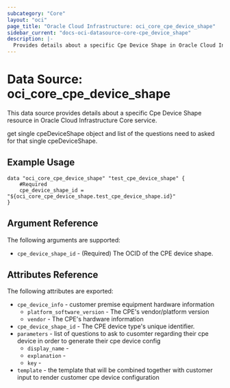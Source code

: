 ```yaml
---
subcategory: "Core"
layout: "oci"
page_title: "Oracle Cloud Infrastructure: oci_core_cpe_device_shape"
sidebar_current: "docs-oci-datasource-core-cpe_device_shape"
description: |-
  Provides details about a specific Cpe Device Shape in Oracle Cloud Infrastructure Core service
---
```


# Data Source: oci_core_cpe_device_shape
This data source provides details about a specific Cpe Device Shape resource in Oracle Cloud Infrastructure Core service.

get single cpeDeviceShape object and list of the questions need to asked for that single cpeDeviceShape.


## Example Usage

```hcl
data "oci_core_cpe_device_shape" "test_cpe_device_shape" {
	#Required
	cpe_device_shape_id = "${oci_core_cpe_device_shape.test_cpe_device_shape.id}"
}
```

## Argument Reference

The following arguments are supported:

* `cpe_device_shape_id` - (Required) The OCID of the CPE device shape.


## Attributes Reference

The following attributes are exported:

* `cpe_device_info` - customer premise equipment hardware information
	* `platform_software_version` - The CPE's vendor/platform version
	* `vendor` - The CPE's hardware information
* `cpe_device_shape_id` - The CPE device type's unique identifier.
* `parameters` - list of questions to ask to cusomter regarding their cpe device in order to generate their cpe device config
	* `display_name` - 
	* `explanation` - 
	* `key` - 
* `template` - the template that will be combined together with customer input to render customer cpe device configuration

